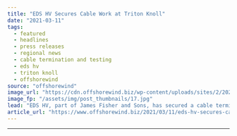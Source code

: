 ```yaml
---
title: "EDS HV Secures Cable Work at Triton Knoll"
date: "2021-03-11"
tags: 
  - featured
  - headlines
  - press releases
  - regional news
  - cable termination and testing
  - eds hv
  - triton knoll
  - offshorewind
source: "offshorewind"
image_url: "https://cdn.offshorewind.biz/wp-content/uploads/sites/2/2021/03/11090006/EDS-HV-Secures-Cable-Work-at-Triton-Knoll.jpg"
image_fp: "/assets/img/post_thumbnails/17.jpg"
lead: "EDS HV, part of James Fisher and Sons, has secured a cable termination and"
article_url: "https://www.offshorewind.biz/2021/03/11/eds-hv-secures-cable-work-at-triton-knoll/"
---
```


---
